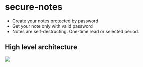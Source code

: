 # secure-notes
+ Create your notes protected by password
+ Get your note only with valid password
+ Notes are self-destructing. One-time read or selected period.

## High level architecture

![](https://user-images.githubusercontent.com/12232446/77257193-15bd7c80-6c73-11ea-9ac6-3564cf80fa66.png)
